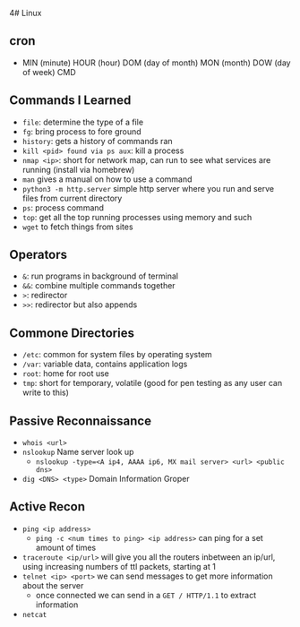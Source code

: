 4# Linux

## cron
* MIN (minute) HOUR (hour) DOM (day of month) MON (month) DOW (day of week) CMD

## Commands I Learned
* `file`: determine the type of a file
* `fg`: bring process to fore ground
* `history`: gets a history of commands ran
* `kill <pid> found via ps aux`: kill a process 
* `nmap <ip>`: short for network map, can run to see what services are running (install via homebrew)
* `man` gives a manual on how to use a command
* `python3 -m http.server` simple http server where you run and serve files from current directory
* `ps`: process command
* `top`: get all the top running processes using memory and such
* `wget` to fetch things from sites

## Operators
* `&`: run programs in background of terminal
* `&&`: combine multiple commands together
* `>`: redirector
* `>>`: redirector but also appends

## Commone Directories
* `/etc`: common for system files by operating system
* `/var`: variable data, contains application logs
* `root`: home for root use
* `tmp`: short for temporary, volatile (good for pen testing as any user can write to this)

## Passive Reconnaissance
* `whois <url>`
* `nslookup` Name server look up
  * `nslookup -type=<A ip4, AAAA ip6, MX mail server> <url> <public dns>`
* `dig <DNS> <type>` Domain Information Groper

## Active Recon
* `ping <ip address>`
  * `ping -c <num times to ping> <ip address>` can ping for a set amount of times
* `traceroute <ip/url>` will give you all the routers inbetween an ip/url, using increasing numbers of ttl packets, starting at 1
* `telnet <ip> <port>` we can send messages to get more information about the server
  * once connected we can send in a `GET / HTTP/1.1` to extract information
* `netcat` 
